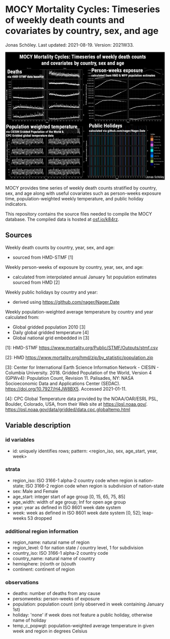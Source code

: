 # MOCY Mortality Cycles: Timeseries of weekly death counts and covariates by country, sex, and age

Jonas Schöley. Last updated: 2021-08-19. Version: 2021W33.

![](cover.png)

MOCY provides time series of weekly death counts stratified by country, sex, and age along with useful covariates such as person-weeks exposure time, population-weighted weekly temperature, and public holiday indicators.

This repository contains the source files needed to compile the MOCY database. The compiled data is hosted at [osf.io/k84rz](https://osf.io/k84rz/).

## Sources

Weekly death counts by country, year, sex, and age:
  - sourced from HMD-STMF [1]

Weekly person-weeks of exposure by country, year, sex, and age:
  - calculated from interpolated annual January 1st population estimates sourced from HMD [2]

Weekly public holidays by country and year:
  - derived using <https://github.com/nager/Nager.Date>

Weekly population-weighted average temperature by country and year calculated from:
  - Global gridded population 2010 [3]
  - Daily global gridded temperature [4]
  - Global national grid embedded in [3]

[1]: HMD-STMF https://www.mortality.org/Public/STMF/Outputs/stmf.csv

[2]: HMD https://www.mortality.org/hmd/zip/by_statistic/population.zip

[3]: Center for International Earth Science Information Network - CIESIN - Columbia University. 2018. Gridded Population of the World, Version 4 (GPWv4): Population Count, Revision 11. Palisades, NY: NASA Socioeconomic Data and Applications Center (SEDAC). https://doi.org/10.7927/H4JW8BX5. Accessed 2021-01-11.

[4]: CPC Global Temperature data provided by the NOAA/OAR/ESRL PSL, Boulder, Colorado, USA, from their Web site at https://psl.noaa.gov/. <https://psl.noaa.gov/data/gridded/data.cpc.globaltemp.html>

## Variable description

### id variables

- id:
  uniquely identifies rows;
  pattern: <region_iso, sex, age_start, year, week>

### strata

- region_iso:
  ISO 3166-1 alpha-2 country code when region is nation-state;
  ISO 3166-2 region code when region is subdivision of nation-state
- sex:
  Male and Female
- age_start:
  integer start of age group [0, 15, 65, 75, 85]
- age_width:
  width of age group; Inf for open age group
- year:
  year as defined in ISO 8601 week date system
- week:
  week as defined in ISO 8601 week date system [0, 52];
  leap-weeks 53 dropped

### additional region information

- region_name:
  natural name of region
- region_level:
  0 for nation state / country level, 1 for subdivision
- country_iso:
  ISO 3166-1 alpha-2 country code
- country_name:
  natural name of country
- hemisphere:
  (n)orth or (s)outh
- continent:
  continent of region

### observations

- deaths:
  number of deaths from any cause
- personweeks:
  person-weeks of exposure
- population:
  population count (only observed in week containing January 1st)
- holiday:
  'none' if week does not feature a public holiday, otherwise name
  of holiday
- temp_c_popwgt:
  population-weighted average temperature in given week and region
  in degrees Celsius
